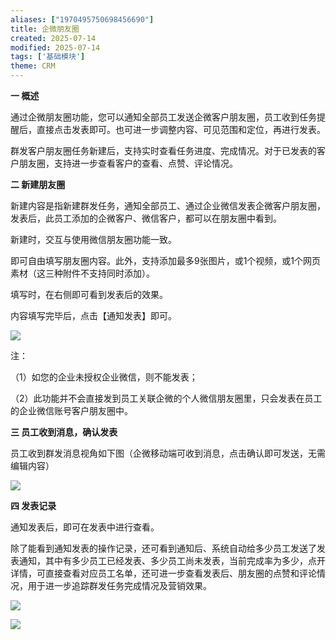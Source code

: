 ```yaml
---
aliases: ["1970495750698456690"]
title: 企微朋友圈
created: 2025-07-14
modified: 2025-07-14
tags: ['基础模块']
theme: CRM
---
```


**一 概述**

通过企微朋友圈功能，您可以通知全部员工发送企微客户朋友圈，员工收到任务提醒后，直接点击发表即可。也可进一步调整内容、可见范围和定位，再进行发表。

群发客户朋友圈任务新建后，支持实时查看任务进度、完成情况。对于已发表的客户朋友圈，支持进一步查看客户的查看、点赞、评论情况。

**二 新建朋友圈**

新建内容是指新建群发任务，通知全部员工、通过企业微信发表企微客户朋友圈，发表后，此员工添加的企微客户、微信客户，都可以在朋友圈中看到。

新建时，交互与使用微信朋友圈功能一致。

即可自由填写朋友圈内容。此外，支持添加最多9张图片，或1个视频，或1个网页素材（这三种附件不支持同时添加）。

填写时，在右侧即可看到发表后的效果。

内容填写完毕后，点击【通知发表】即可。

![](https://myhelpdoc.oss-cn-heyuan.aliyuncs.com/mdimages/9de20de707ba83b7c0fb9a6321a4e89f.jpg)

注：

（1）如您的企业未授权企业微信，则不能发表；

（2）此功能并不会直接发到员工关联企微的个人微信朋友圈里，只会发表在员工的企业微信账号客户朋友圈中。

**三 员工收到消息，确认发表**

员工收到群发消息视角如下图（企微移动端可收到消息，点击确认即可发送，无需编辑内容）

![](https://myhelpdoc.oss-cn-heyuan.aliyuncs.com/mdimages/a9f054abce912e08bbb7e7a0fc290784.jpg)

**四 发表记录**

通知发表后，即可在发表中进行查看。

除了能看到通知发表的操作记录，还可看到通知后、系统自动给多少员工发送了发表通知，其中有多少员工已经发表、多少员工尚未发表，当前完成率为多少，点开详情，可直接查看对应员工名单，还可进一步查看发表后、朋友圈的点赞和评论情况，用于进一步追踪群发任务完成情况及营销效果。

![](https://myhelpdoc.oss-cn-heyuan.aliyuncs.com/mdimages/7a0f11181a98cfad24d221c16a90572f.jpg)

![](https://myhelpdoc.oss-cn-heyuan.aliyuncs.com/mdimages/d8527cd00de389b0cf56f290223a4456.jpg)

